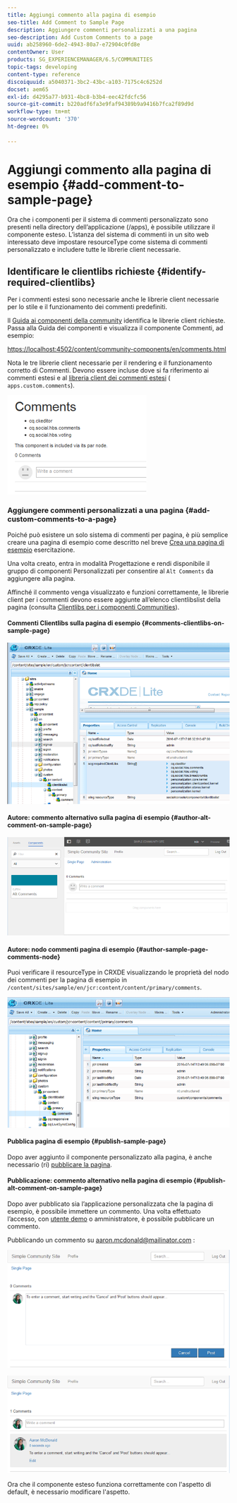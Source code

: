 ```yaml
---
title: Aggiungi commento alla pagina di esempio
seo-title: Add Comment to Sample Page
description: Aggiungere commenti personalizzati a una pagina
seo-description: Add Custom Comments to a page
uuid: ab258960-6de2-4943-80a7-e72904c0fd8e
contentOwner: User
products: SG_EXPERIENCEMANAGER/6.5/COMMUNITIES
topic-tags: developing
content-type: reference
discoiquuid: a5040371-3bc2-43bc-a103-7175c4c6252d
docset: aem65
exl-id: d4295a77-b931-4bc8-b3b4-eec42fdcfc56
source-git-commit: b220adf6fa3e9faf94389b9a9416b7fca2f89d9d
workflow-type: tm+mt
source-wordcount: '370'
ht-degree: 0%

---
```


# Aggiungi commento alla pagina di esempio  {#add-comment-to-sample-page}

Ora che i componenti per il sistema di commenti personalizzato sono presenti nella directory dell’applicazione (/apps), è possibile utilizzare il componente esteso. L’istanza del sistema di commenti in un sito web interessato deve impostare resourceType come sistema di commenti personalizzato e includere tutte le librerie client necessarie.

## Identificare le clientlibs richieste {#identify-required-clientlibs}

Per i commenti estesi sono necessarie anche le librerie client necessarie per lo stile e il funzionamento dei commenti predefiniti.

Il [Guida ai componenti della community](/help/communities/components-guide.md) identifica le librerie client richieste. Passa alla Guida dei componenti e visualizza il componente Commenti, ad esempio:

[https://localhost:4502/content/community-components/en/comments.html](https://localhost:4502/content/community-components/en/comments.html)

Nota le tre librerie client necessarie per il rendering e il funzionamento corretto di Commenti. Devono essere incluse dove si fa riferimento ai commenti estesi e al [libreria client dei commenti estesi](/help/communities/extend-create-components.md#create-a-client-library-folder) ( `apps.custom.comments`).

![comments-component1](assets/comments-component1.png)

### Aggiungere commenti personalizzati a una pagina {#add-custom-comments-to-a-page}

Poiché può esistere un solo sistema di commenti per pagina, è più semplice creare una pagina di esempio come descritto nel breve [Crea una pagina di esempio](/help/communities/create-sample-page.md) esercitazione.

Una volta creato, entra in modalità Progettazione e rendi disponibile il gruppo di componenti Personalizzati per consentire al `Alt Comments` da aggiungere alla pagina.

Affinché il commento venga visualizzato e funzioni correttamente, le librerie client per i commenti devono essere aggiunte all’elenco clientlibslist della pagina (consulta [Clientlibs per i componenti Communities](/help/communities/clientlibs.md)).

#### Commenti Clientlibs sulla pagina di esempio {#comments-clientlibs-on-sample-page}

![comments-clientlibs-crxde](assets/comments-clientlibs-crxde.png)

#### Autore: commento alternativo sulla pagina di esempio {#author-alt-comment-on-sample-page}

![alt-comment](assets/alt-comment.png)

#### Autore: nodo commenti pagina di esempio {#author-sample-page-comments-node}

Puoi verificare il resourceType in CRXDE visualizzando le proprietà del nodo dei commenti per la pagina di esempio in `/content/sites/sample/en/jcr:content/content/primary/comments`.

![verify-comment-crxde](assets/verify-comment-crxde.png)

#### Pubblica pagina di esempio {#publish-sample-page}

Dopo aver aggiunto il componente personalizzato alla pagina, è anche necessario (ri) [pubblicare la pagina](/help/communities/sites-console.md#publishing-the-site).

#### Pubblicazione: commento alternativo nella pagina di esempio {#publish-alt-comment-on-sample-page}

Dopo aver pubblicato sia l’applicazione personalizzata che la pagina di esempio, è possibile immettere un commento. Una volta effettuato l’accesso, con [utente demo](/help/communities/tutorials.md#demo-users) o amministratore, è possibile pubblicare un commento.

Pubblicando un commento su aaron.mcdonald@mailinator.com :

![publish-alt-comment](assets/publish-alt-comment.png)

![publish-alt-comment1](assets/publish-alt-comment1.png)

Ora che il componente esteso funziona correttamente con l&#39;aspetto di default, è necessario modificare l&#39;aspetto.
